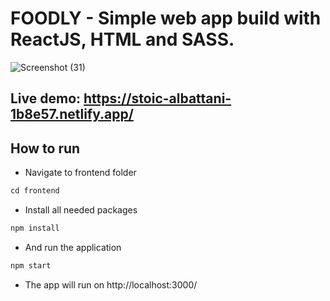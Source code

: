 # FOODLY - Simple web app build with ReactJS, HTML and SASS.
![Screenshot (31)](https://user-images.githubusercontent.com/72206861/146407193-f38cad3f-05d2-4113-a799-b23533bfef78.png)

## Live demo: https://stoic-albattani-1b8e57.netlify.app/
## How to run
- Navigate to frontend folder
```js
cd frontend
```
- Install all needed packages
```js
npm install
```
- And run the application
```js
npm start
```
- The app will run on http://localhost:3000/
